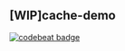 ## [WIP]cache-demo

[![codebeat badge](https://codebeat.co/badges/c6994561-0268-4b17-bc9d-dab63f1d9b8e)](https://codebeat.co/projects/github-com-lq920320-cache-demo-main)


